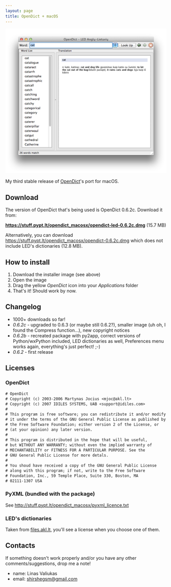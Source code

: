 ```yaml
---
layout: page
title: OpenDict + macOS
---
```


![OpenDict](/images/opendict-macos/opendict-mac-os-x.png)

My third stable release of [OpenDict](http://opendict.sourceforge.net/)'s port for macOS.


## Download

The version of OpenDict that's being used is OpenDict 0.6.2c. Download it from:

**<https://stuff.pypt.lt/opendict_macosx/opendict-led-0.6.2c.dmg>** (15.7 MB)

Alternatively, you can download <https://stuff.pypt.lt/opendict_macosx/opendict-0.6.2c.dmg> which does not include LED's dictionaries (12.8 MB).


## How to install

1. Download the installer image (see above)
2. Open the image
3. Drag the yellow *OpenDict* icon into your *Applications* folder
4. That's it! Should work by now.


## Changelog

* 1000+ downloads so far!
* *0.6.2c* - upgraded to 0.6.3 (or maybe still 0.6.2?), smaller image (uh oh, I found the Compress function…), new copyright notices
* *0.6.2b* - recreated package with py2app, correct versions of Python/wxPython included, LED dictionaries as well, Preferences menu works again, everything's just perfect! ;-)
* *0.6.2* - first release


## Licenses

### OpenDict

```
# OpenDict
# Copyright (c) 2003-2006 Martynas Jocius <mjoc@akl.lt>
# Copyright (c) 2007 IDILES SYSTEMS, UAB <support@idiles.com> 
#
# This program is free software; you can redistribute it and/or modify
# it under the terms of the GNU General Public License as published by
# the Free Software Foundation; either version 2 of the License, or
# (at your opinion) any later version.
#
# This program is distributed in the hope that will be useful,
# but WITHOUT ANY WARRANTY; without even the implied warranty of
# MECHANTABILITY or FITNESS FOR A PARTICULAR PURPOSE. See the
# GNU General Public License for more detals.
#
# You shoud have received a copy of the GNU General Public License
# along with this program; if not, write to the Free Software
# Foundation, Inc., 59 Temple Place, Suite 330, Boston, MA
# 02111-1307 USA
```

### PyXML (bundled with the package)

See <http://stuff.pypt.lt/opendict_macosx/pyxml_licence.txt>


### LED's dictionaries

Taken from [files.akl.lt](http://files.akl.lt/zodynai/OpenDict/LED-zodynai-priedai-0.3/), you'll see a license when you choose one of them.


## Contacts

If something doesn't work properly and/or you have any other comments/suggestions, drop me a note!

* name: Linas Valiukas
* email: <shirshegsm@gmail.com>

